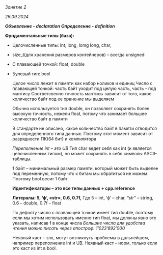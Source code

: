 *Занятие 2*

*26.09.2024*

***Объявление - declaration***
***Определение - definition***

**Фундаментальные типы (база):**

- Целочисленные типы: int, long, lomg long, char,
  
- size_t(для хранения размеров контейнеров) – всегда unsigned
  
- С плавающей точкой: float, double
  
- Булевый тип: bool

  Целое число лежит в памяти как набор ноликов и единиц
  Число с плавающей точкой: часть байт уходит под целую часть, часть - под мантису
  Соответсвенно точность мантисы зависит от того, какое количество байт под ее хранение мы выделяем

  Обычно используется тип double, он позволяет сохранять более высокую точность, нежели float, потому что занимает большее количество байт в памяти

  В стандарте не описано, какое количество байт в памяти отводится для определенного типа данных. Поэтому этот момент зависит от разрядности ПК(64 бит) и компилятора
  
  *Переполнение int – это UB*
  Тип char ведет себя как int (и является целочисленным типом), но может сохранять в себя символы ASCII-таблицы. 

  1 байт – минимальный размер памяти, который может быть выделен под переменную, потому что к битам мы обратиться не можем. Поэтому bool весит 1 байт. 

  **Идентификаторы – это все типы данных + cpp.reference**
  
  **Литералы: 5, ‘ф’, «str», 0.6, 0.7f,**
  Где 5 – int, ‘ф’ – char, “str” – string, 0.6 – double, 0.7f – float
  
  По дефолту число с плавающей точкой имеет тип double, поэтому если мы хотим использовать именно тип float, мы должны явно это указать, написав f в конце числа
  *Большие числа для удобства чтения можно писать через апостроф: 1’023’892’000*
  
  Неявный каст – зло, могут возникнуть проблемы в дальнейшем, например переполнение int и UB.
  Неявный каст – норм, только если это каст из int в bool.

